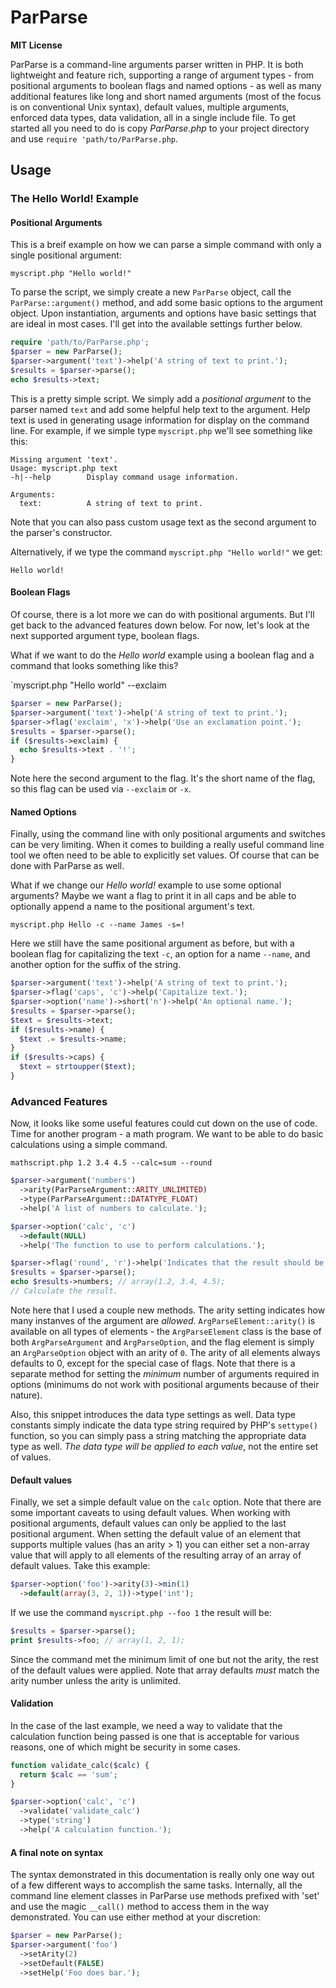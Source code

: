 ParParse
========

**MIT License**

ParParse is a command-line arguments parser written in PHP. It is both
lightweight and feature rich, supporting a range of argument types -
from positional arguments to boolean flags and named options - as well
as many additional features like long and short named arguments (most of
the focus is on conventional Unix syntax), default values, multiple
arguments, enforced data types, data validation, all in a single
include file. To get started all you need to do is copy _ParParse.php_
to your project directory and use `require 'path/to/ParParse.php`.

Usage
-----

### The Hello World! Example

#### Positional Arguments

This is a breif example on how we can parse a simple command with only
a single positional argument:

`myscript.php "Hello world!"`

To parse the script, we simply create a new `ParParse` object, call the
`ParParse::argument()` method, and add some basic options to the argument
object. Upon instantiation, arguments and options have basic settings that
are ideal in most cases. I'll get into the available settings further below.

```php
require 'path/to/ParParse.php';
$parser = new ParParse();
$parser->argument('text')->help('A string of text to print.');
$results = $parser->parse();
echo $results->text;
```

This is a pretty simple script. We simply add a _positional argument_ to
the parser named `text` and add some helpful help text to the argument.
Help text is used in generating usage information for display on the command
line. For example, if we simple type `myscript.php` we'll see something
like this:

```
Missing argument 'text'.
Usage: myscript.php text
-h|--help        Display command usage information.

Arguments:
  text:          A string of text to print.
```
Note that you can also pass custom usage text as the second argument
to the parser's constructor.

Alternatively, if we type the command `myscript.php "Hello world!"` we get:

```
Hello world!
```

#### Boolean Flags
Of course, there is a lot more we can do with positional arguments. But
I'll get back to the advanced features down below. For now, let's look at
the next supported argument type, boolean flags.

What if we want to do the _Hello world_ example using a boolean flag
and a command that looks something like this?

`myscript.php "Hello world" --exclaim

```php
$parser = new ParParse();
$parser->argument('text')->help('A string of text to print.');
$parser->flag('exclaim', 'x')->help('Use an exclamation point.');
$results = $parser->parse();
if ($results->exclaim) {
  echo $results->text . '!';
}
```
Note here the second argument to the flag. It's the short name of the flag,
so this flag can be used via `--exclaim` or `-x`.

#### Named Options
Finally, using the command line with only positional arguments and switches
can be very limiting. When it comes to building a really useful command line
tool we often need to be able to explicitly set values. Of course that can
be done with ParParse as well.

What if we change our _Hello world!_ example to use some optional arguments?
Maybe we want a flag to print it in all caps and be able to optionally append
a name to the positional argument's text.

`myscript.php Hello -c --name James -s=!`

Here we still have the same positional argument as before, but with a boolean
flag for capitalizing the text `-c`, an option for a name `--name`, and another
option for the suffix of the string.

```php
$parser->argument('text')->help('A string of text to print.');
$parser->flag('caps', 'c')->help('Capitalize text.');
$parser->option('name')->short('n')->help('An optional name.');
$results = $parser->parse();
$text = $results->text;
if ($results->name) {
  $text .= $results->name;
}
if ($results->caps) {
  $text = strtoupper($text);
}
```

### Advanced Features

Now, it looks like some useful features could cut down on the use of code.
Time for another program - a math program. We want to be able to do basic
calculations using a simple command.

`mathscript.php 1.2 3.4 4.5 --calc=sum --round`

```php
$parser->argument('numbers')
  ->arity(ParParseArgument::ARITY_UNLIMITED)
  ->type(ParParseArgument::DATATYPE_FLOAT)
  ->help('A list of numbers to calculate.');

$parser->option('calc', 'c')
  ->default(NULL)
  ->help('The function to use to perform calculations.');

$parser->flag('round', 'r')->help('Indicates that the result should be rounded to the nearest zero.');
$results = $parser->parse();
echo $results->numbers; // array(1.2, 3.4, 4.5);
// Calculate the result.
```

Note here that I used a couple new methods. The arity setting indicates how
many instanves of the argument are _allowed_. `ArgParseElement::arity()` is
available on all types of elements - the `ArgParseElement` class is the base
of both `ArgParseArgument` and `ArgParseOption`, and the flag element is
simply an `ArgParseOption` object with an arity of `0`. The arity of all
elements always defaults to 0, except for the special case of flags. Note
that there is a separate method for setting the _minimum_ number of arguments
required in options (minimums do not work with positional arguments because
of their nature).

Also, this snippet introduces the data type settings as well. Data type
constants simply indicate the data type string required by PHP's `settype()`
function, so you can simply pass a string matching the appropriate data
type as well. _The data type will be applied to each value_, not the entire
set of values.

#### Default values

Finally, we set a simple default value on the `calc` option. Note that there
are some important caveats to using default values. When working with positional
arguments, default values can only be applied to the last positional argument.
When setting the default value of an element that supports multiple values (has
an arity > 1) you can either set a non-array value that will apply to all elements
of the resulting array of an array of default values. Take this example:

```php
$parser->option('foo')->arity(3)->min(1)
  ->default(array(3, 2, 1))->type('int');
```
If we use the command `myscript.php --foo 1` the result will be:
```php
$results = $parser->parse();
print $results->foo; // array(1, 2, 1);
```
Since the command met the minimum limit of one but not the arity, the rest
of the default values were applied. Note that array defaults *must* match the
arity number unless the arity is unlimited.

#### Validation

In the case of the last example, we need a way to validate that the calculation
function being passed is one that is acceptable for various reasons, one of
which might be security in some cases.

```php
function validate_calc($calc) {
  return $calc == 'sum';
}

$parser->option('calc', 'c')
  ->validate('validate_calc')
  ->type('string')
  ->help('A calculation function.');
```

#### A final note on syntax
The syntax demonstrated in this documentation is really only one way out
of a few different ways to accomplish the same tasks. Internally, all the
command line element classes in ParParse use methods prefixed with 'set'
and use the magic `__call()` method to access them in the way demonstrated.
You can use either method at your discretion:
```php
$parser = new ParParse();
$parser->argument('foo')
  ->setArity(2)
  ->setDefault(FALSE)
  ->setHelp('Foo does bar.');
```
